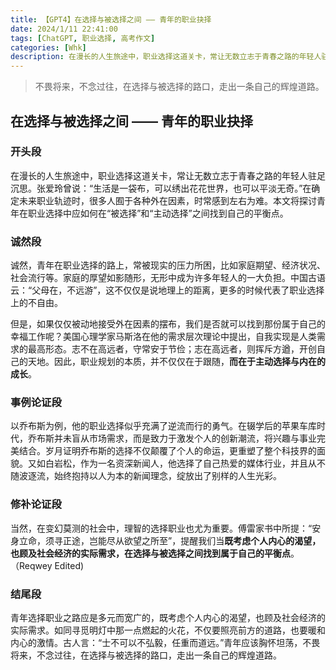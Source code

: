 ```yaml
---
title: 【GPT4】在选择与被选择之间 —— 青年的职业抉择
date: 2024/1/11 22:41:00
tags: [ChatGPT, 职业选择, 高考作文]
categories: [Whk]
description: 在漫长的人生旅途中，职业选择这道关卡，常让无数立志于青春之路的年轻人驻足沉思。
---
```


> 不畏将来，不念过往，在选择与被选择的路口，走出一条自己的辉煌道路。

<!--more-->

## 在选择与被选择之间 —— 青年的职业抉择

### 开头段
在漫长的人生旅途中，职业选择这道关卡，常让无数立志于青春之路的年轻人驻足沉思。张爱玲曾说：“生活是一袋布，可以绣出花花世界，也可以平淡无奇。”在确定未来职业轨迹时，很多人囿于各种外在因素，时常感到左右为难。本文将探讨青年在职业选择中应如何在“被选择”和“主动选择”之间找到自己的平衡点。

### 诚然段
诚然，青年在职业选择的路上，常被现实的压力所困，比如家庭期望、经济状况、社会流行等。家庭的厚望如影随形，无形中成为许多年轻人的一大负担。中国古语云：“父母在，不远游”，这不仅仅是说地理上的距离，更多的时候代表了职业选择上的不自由。

但是，如果仅仅被动地接受外在因素的摆布，我们是否就可以找到那份属于自己的幸福工作呢？美国心理学家马斯洛在他的需求层次理论中提出，自我实现是人类需求的最高形态。志不在高远者，守常安于节俭；志在高远者，则挥斥方遒，开创自己的天地。因此，职业规划的本质，并不仅仅在于跟随，**而在于主动选择与内在的成长**。

### 事例论证段
以乔布斯为例，他的职业选择似乎充满了逆流而行的勇气。在辍学后的苹果车库时代，乔布斯并未盲从市场需求，而是致力于激发个人的创新潮流，将兴趣与事业完美结合。岁月证明乔布斯的选择不仅颠覆了个人的命运，更重塑了整个科技界的面貌。又如白岩松，作为一名资深新闻人，他选择了自己热爱的媒体行业，并且从不随波逐流，始终抱持以人为本的新闻理念，绽放出了别样的人生光彩。

### 修补论证段
当然，在变幻莫测的社会中，理智的选择职业也尤为重要。傅雷家书中所提：“安身立命，须寻正途，岂能尽从欲望之所至”，提醒我们当**既考虑个人内心的渴望，也顾及社会经济的实际需求，在选择与被选择之间找到属于自己的平衡点**。（Reqwey Edited)

### 结尾段
青年选择职业之路应是多元而宽广的，既考虑个人内心的渴望，也顾及社会经济的实际需求。如同寻觅明灯中那一点燃起的火花，不仅要照亮前方的道路，也要暖和内心的激情。古人言：“士不可以不弘毅，任重而道远。”青年应该胸怀坦荡，不畏将来，不念过往，在选择与被选择的路口，走出一条自己的辉煌道路。